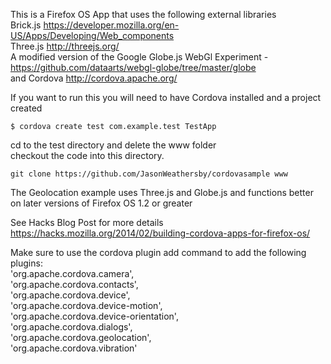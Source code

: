 This is a Firefox OS App that uses the following external libraries  
Brick.js https://developer.mozilla.org/en-US/Apps/Developing/Web_components  
Three.js http://threejs.org/  
A modified version of the Google Globe.js WebGl Experiment - https://github.com/dataarts/webgl-globe/tree/master/globe  
and Cordova http://cordova.apache.org/  

If you want to run this you will need to have Cordova installed and a project created  

    $ cordova create test com.example.test TestApp  
cd to the test directory and delete the www folder      
checkout the code into this directory.  

    git clone https://github.com/JasonWeathersby/cordovasample www     

The Geolocation example uses Three.js and Globe.js and functions better on later versions of Firefox OS 1.2 or greater  

See Hacks Blog Post for more details  
https://hacks.mozilla.org/2014/02/building-cordova-apps-for-firefox-os/

Make sure to use the cordova plugin add command to add the following plugins:  
  'org.apache.cordova.camera',  
  'org.apache.cordova.contacts',  
  'org.apache.cordova.device',  
  'org.apache.cordova.device-motion',  
  'org.apache.cordova.device-orientation',  
  'org.apache.cordova.dialogs',  
  'org.apache.cordova.geolocation',  
  'org.apache.cordova.vibration'   
